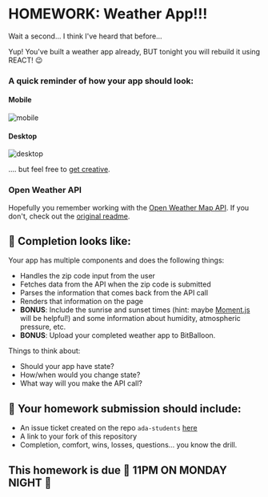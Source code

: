 # HOMEWORK: Weather App!!!

Wait a second... I think I've heard that before...

Yup! You've built a weather app already, BUT tonight you will rebuild it using REACT! 😉

### A quick reminder of how your app should look:

#### Mobile

![mobile](https://git.generalassemb.ly/nyc-wdi-ada/HW_U02_D02_Methods-APIs/raw/master/api/assets/mobile.jpg)

#### Desktop

![desktop](https://git.generalassemb.ly/nyc-wdi-ada/HW_U02_D02_Methods-APIs/raw/master/api/assets/desktop.jpg)

.... but feel free to [get creative](http://statistician-ostritch-38230.bitballoon.com/).

### Open Weather API

Hopefully you remember working with the [Open Weather Map API](http://openweathermap.org/api). If you don't, check out the [original readme](https://git.generalassemb.ly/nyc-wdi-ada/HW_U02_D02_Methods-APIs/tree/master/api).


## 🚀 Completion looks like:

Your app has multiple components and does the following things:

- Handles the zip code input from the user
- Fetches data from the API when the zip code is submitted
- Parses the information that comes back from the API call
- Renders that information on the page
- **BONUS**: Include the sunrise and sunset times (hint: maybe [Moment.js](https://momentjs.com/) will be helpful!) and some information about humidity, atmospheric pressure, etc.
- **BONUS**: Upload your completed weather app to BitBalloon.

Things to think about:

- Should your app have state?
- How/when would you change state?
- What way will you make the API call?


## 🚀 Your homework submission should include:

- An issue ticket created on the repo `ada-students` [here](https://git.generalassemb.ly/nyc-wdi-ada/ada-students/issues/new)
- A link to your fork of this repository
- Completion, comfort, wins, losses, questions... you know the drill.

## This homework is due 🚨 11PM ON MONDAY NIGHT 🚨